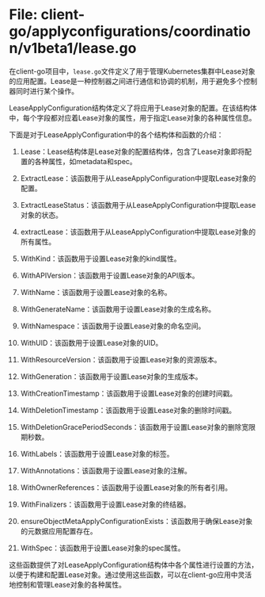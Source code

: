# File: client-go/applyconfigurations/coordination/v1beta1/lease.go

在client-go项目中，`lease.go`文件定义了用于管理Kubernetes集群中Lease对象的应用配置。Lease是一种控制器之间进行通信和协调的机制，用于避免多个控制器同时进行某个操作。

LeaseApplyConfiguration结构体定义了将应用于Lease对象的配置。在该结构体中，每个字段都对应着Lease对象的属性，用于指定Lease对象的各种属性信息。

下面是对于LeaseApplyConfiguration中的各个结构体和函数的介绍：

1. Lease：Lease结构体是Lease对象的配置结构体，包含了Lease对象即将配置的各种属性，如metadata和spec。

2. ExtractLease：该函数用于从LeaseApplyConfiguration中提取Lease对象的配置。

3. ExtractLeaseStatus：该函数用于从LeaseApplyConfiguration中提取Lease对象的状态。

4. extractLease：该函数用于从LeaseApplyConfiguration中提取Lease对象的所有属性。

5. WithKind：该函数用于设置Lease对象的kind属性。

6. WithAPIVersion：该函数用于设置Lease对象的API版本。

7. WithName：该函数用于设置Lease对象的名称。

8. WithGenerateName：该函数用于设置Lease对象的生成名称。

9. WithNamespace：该函数用于设置Lease对象的命名空间。

10. WithUID：该函数用于设置Lease对象的UID。

11. WithResourceVersion：该函数用于设置Lease对象的资源版本。

12. WithGeneration：该函数用于设置Lease对象的生成版本。

13. WithCreationTimestamp：该函数用于设置Lease对象的创建时间戳。

14. WithDeletionTimestamp：该函数用于设置Lease对象的删除时间戳。

15. WithDeletionGracePeriodSeconds：该函数用于设置Lease对象的删除宽限期秒数。

16. WithLabels：该函数用于设置Lease对象的标签。

17. WithAnnotations：该函数用于设置Lease对象的注解。

18. WithOwnerReferences：该函数用于设置Lease对象的所有者引用。

19. WithFinalizers：该函数用于设置Lease对象的终结器。

20. ensureObjectMetaApplyConfigurationExists：该函数用于确保Lease对象的元数据应用配置存在。

21. WithSpec：该函数用于设置Lease对象的spec属性。

这些函数提供了对LeaseApplyConfiguration结构体中各个属性进行设置的方法，以便于构建和配置Lease对象。通过使用这些函数，可以在client-go应用中灵活地控制和管理Lease对象的各种属性。

